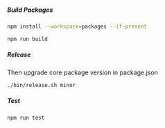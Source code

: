 ##### Build Packages
```bash
npm install --workspace=packages --if-present
```

```bash
npm run build
```

##### Release
Then upgrade core package version in package.json
```bash
./bin/release.sh minor
```

##### Test
```bash
npm run test
```
